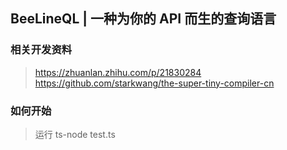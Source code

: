 ## BeeLineQL | 一种为你的 API 而生的查询语言
### 相关开发资料
>https://zhuanlan.zhihu.com/p/21830284
>https://github.com/starkwang/the-super-tiny-compiler-cn
### 如何开始
>运行 ts-node test.ts